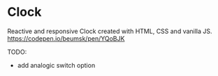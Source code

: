 # Clock
Reactive and responsive Clock created with HTML, CSS and vanilla JS.
https://codepen.io/beumsk/pen/YQoBJK

TODO:
* add analogic switch option

